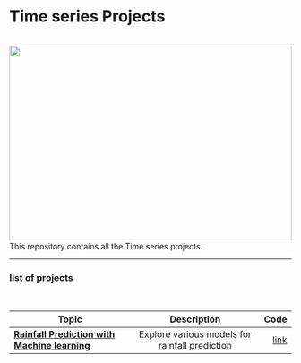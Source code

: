 # Time series Projects
<br>

<img src="https://cdn.analyticsvidhya.com/wp-content/uploads/2020/10/82241time_series.jpg" width="100%" height="350" />
This repository contains all the Time series projects.

***

### list of projects

<br>

| Topic                                                    | Description                                                                                         | Code          |
| -------------                                            |:-------------:                                                                                      | -----:        |
| [**Rainfall Prediction with Machine learning**](https://github.com/Suhas-Prabhu/Artificial-Intelligence/tree/master/Time%20series%20Forcasting/Rainfall%20prediction) | Explore various models for rainfall prediction  |[link](https://github.com/Suhas-Prabhu/Artificial-Intelligence/blob/master/Time%20series%20Forcasting/Rainfall%20prediction/main.ipynb)|
